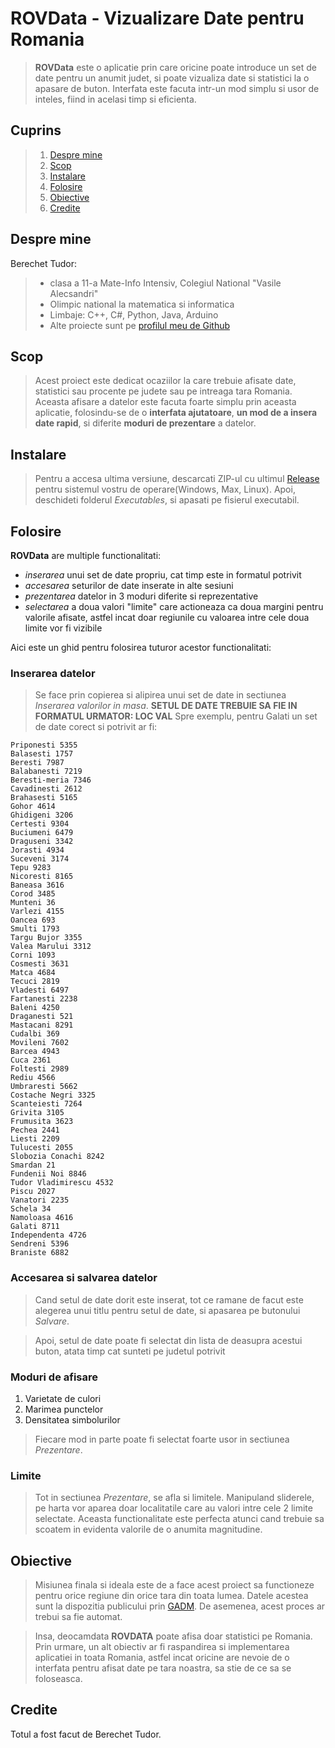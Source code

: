 # ROVData - Vizualizare Date pentru Romania

>**ROVData** este o aplicatie prin care oricine poate introduce un set de date pentru un anumit judet, si poate vizualiza date si statistici la o apasare de buton. Interfata este facuta intr-un mod simplu si usor de inteles, fiind in acelasi timp si eficienta.

## Cuprins

>1. [Despre mine](#despremine)
>2. [Scop](#scop)
>3. [Instalare](#instalare)
>4. [Folosire](#folosire)
>5. [Obiective](#obiective)
>6. [Credite](#credite)
## Despre mine <a name = "despremine"></a>

Berechet Tudor:
>- clasa a 11-a Mate-Info Intensiv, Colegiul National "Vasile Alecsandri"
>- Olimpic national la matematica si informatica
>- Limbaje: C++, C#, Python, Java, Arduino
>- Alte proiecte sunt pe [profilul meu de Github](https://github.com/dulap16)

## Scop <a name = "scop"></a>

>Acest proiect este dedicat ocaziilor la care trebuie afisate date, statistici sau procente pe judete sau pe intreaga tara Romania.
>Aceasta afisare a datelor este facuta foarte simplu prin aceasta aplicatie, folosindu-se de o **interfata ajutatoare**, **un mod de a insera date rapid**, si diferite **moduri de prezentare** a datelor.
## Instalare <a name = "instalare"></a>

>Pentru a accesa ultima versiune, descarcati ZIP-ul cu ultimul [Release](https://github.com/dulap16/Proiect-Galati/releases) pentru sistemul vostru de operare(Windows, Max, Linux).
>Apoi, deschideti folderul *Executables*, si apasati pe fisierul executabil.
## Folosire <a name = "folosire"></a>

**ROVData** are multiple functionalitati: 
- *inserarea* unui set de date propriu, cat timp este in formatul potrivit
- *accesarea* seturilor de date inserate in alte sesiuni
- *prezentarea* datelor in 3 moduri diferite si reprezentative
- *selectarea* a doua valori "limite" care actioneaza ca doua margini pentru valorile afisate, astfel incat doar regiunile cu valoarea intre cele doua limite vor fi vizibile

Aici este un ghid pentru folosirea tuturor acestor functionalitati:

### Inserarea datelor
> Se face prin copierea si alipirea unui set de date in sectiunea *Inserarea valorilor in masa*.
**SETUL DE DATE TREBUIE SA FIE IN FORMATUL URMATOR: LOC VAL**
>Spre exemplu, pentru Galati un set de date corect si potrivit ar fi: 
```
Priponesti 5355 
Balasesti 1757 
Beresti 7987 
Balabanesti 7219 
Beresti-meria 7346 
Cavadinesti 2612 
Brahasesti 5165 
Gohor 4614 
Ghidigeni 3206 
Certesti 9304 
Buciumeni 6479 
Draguseni 3342 
Jorasti 4934 
Suceveni 3174 
Tepu 9283 
Nicoresti 8165 
Baneasa 3616 
Corod 3485 
Munteni 36 
Varlezi 4155 
Oancea 693 
Smulti 1793 
Targu Bujor 3355 
Valea Marului 3312 
Corni 1093 
Cosmesti 3631 
Matca 4684 
Tecuci 2819 
Vladesti 6497 
Fartanesti 2238 
Baleni 4250 
Draganesti 521 
Mastacani 8291 
Cudalbi 369 
Movileni 7602 
Barcea 4943 
Cuca 2361 
Foltesti 2989 
Rediu 4566 
Umbraresti 5662 
Costache Negri 3325 
Scanteiesti 7264 
Grivita 3105 
Frumusita 3623 
Pechea 2441 
Liesti 2209 
Tulucesti 2055 
Slobozia Conachi 8242 
Smardan 21 
Fundenii Noi 8846 
Tudor Vladimirescu 4532 
Piscu 2027 
Vanatori 2235 
Schela 34 
Namoloasa 4616 
Galati 8711 
Independenta 4726 
Sendreni 5396 
Braniste 6882 

```

### Accesarea si salvarea datelor
>Cand setul de date dorit este inserat, tot ce ramane de facut este alegerea unui titlu pentru setul de date, si apasarea pe butonului *Salvare*.

>Apoi, setul de date poate fi selectat din lista de deasupra acestui buton, atata timp cat sunteti pe judetul potrivit

### Moduri de afisare
1. Varietate de culori
2. Marimea punctelor
3. Densitatea simbolurilor

>Fiecare mod in parte poate fi selectat foarte usor in sectiunea *Prezentare*.

### Limite
>Tot in sectiunea *Prezentare*, se afla si limitele. Manipuland sliderele, pe harta vor aparea doar localitatile care au valori intre cele 2 limite selectate. Aceasta functionalitate este perfecta atunci cand trebuie sa scoatem in evidenta valorile de o anumita magnitudine.


## Obiective <a name = "obiective"></a>

>Misiunea finala si ideala este de a face acest proiect sa functioneze pentru orice regiune din orice tara din toata lumea. Datele acestea sunt la dispozitia publicului prin [GADM](https://gadm.org/). De asemenea, acest proces ar trebui sa fie automat.

>Insa, deocamdata **ROVDATA** poate afisa doar statistici pe Romania. Prin urmare, un alt obiectiv ar fi raspandirea si implementarea aplicatiei in toata Romania, astfel incat oricine are nevoie de o interfata pentru afisat date pe tara noastra, sa stie de ce sa se foloseasca. 
## Credite <a name = "credite"></a>

Totul a fost facut de Berechet Tudor.